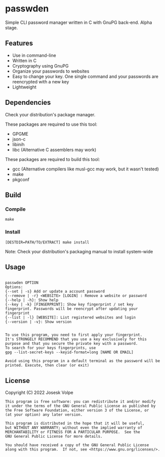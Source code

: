 # passwden
Simple CLI password manager written in C with GnuPG back-end. Alpha stage.

## Features
* Use in command-line
* Written in C
* Cryptography using GnuPG
* Organize your passwords to websites
* Easy to change your key. One single command and your passwords are reencrypted with a new key
* Lightweight

## Dependencies
Check your distribution's package manager.

These packages are required to use this tool:
* GPGME
* json-c
* libinih
* libc (Alternative C assemblers may work)

These packages are required to build this tool:
* gcc (Alternative compilers like musl-gcc may work, but it wasn't tested)
* make
* pkgconf

## Build
### Compile
`make`
### Install
`[DESTDIR=PATH/TO/EXTRACT] make install`

Note: Check your distribution's packaging manual to install system-wide

## Usage
```passwden {WEBSITE [LOGIN]}: Show passwords

passwden OPTION
Options:
{--set | -s} Add or update a account password
{--remove | -r} <WEBSITE> [LOGIN] : Remove a website or password
{--help | -h}: Show help
{--key | -k} [FINGERPRINT]: Show key fingerprint / set key fingerprint. Passwords will be reencrypt after updating your fingerprint
{--list | -l} [WEBSITE]: List registered websites and login
{--version | -v}: Show version


To use this program, you need to first apply your fingerprint.
It's STRONGELY RECOMMEND that you use a key exclusively for this purpose and that you secure the private key with a password.
To search for your keys fingerprints, use
gpg --list-secret-keys --keyid-format=long [NAME OR EMAIL]

Avoid using this program in a default terminal as the password will be printed. Execute, then clear (or exit)
```


## License
 Copyright (C) 2022  Josesk Volpe

    This program is free software: you can redistribute it and/or modify
    it under the terms of the GNU General Public License as published by
    the Free Software Foundation, either version 3 of the License, or
    (at your option) any later version.

    This program is distributed in the hope that it will be useful,
    but WITHOUT ANY WARRANTY; without even the implied warranty of
    MERCHANTABILITY or FITNESS FOR A PARTICULAR PURPOSE.  See the
    GNU General Public License for more details.

    You should have received a copy of the GNU General Public License
    along with this program.  If not, see <https://www.gnu.org/licenses/>.
